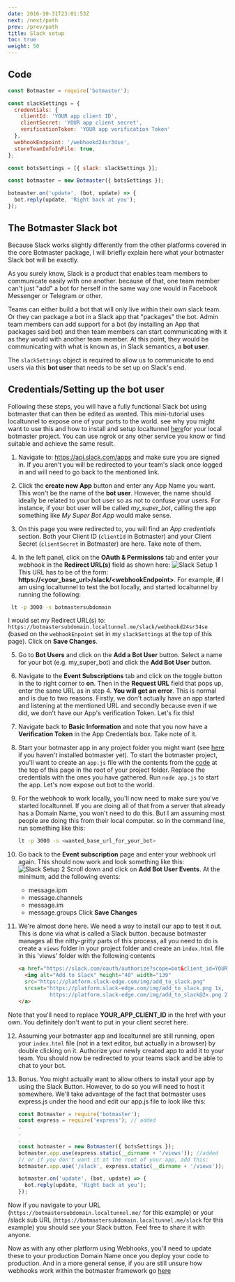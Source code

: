 ```yaml
---
date: 2016-10-31T23:01:53Z
next: /next/path
prev: /prev/path
title: Slack setup
toc: true
weight: 50
---
```


## Code

```js
const Botmaster = require('botmaster');

const slackSettings = {
  credentials: {
    clientId: 'YOUR app client ID',
    clientSecret: 'YOUR app client secret',
    verificationToken: 'YOUR app verification Token'
  },
  webhookEndpoint: '/webhookd24sr34se',
  storeTeamInfoInFile: true,
};

const botsSettings = [{ slack: slackSettings }];

const botmaster = new Botmaster({ botsSettings });

botmaster.on('update', (bot, update) => {
  bot.reply(update, 'Right back at you');
});
```
## The Botmaster Slack bot

Because Slack works slightly differently from the other platforms covered in the core Botmaster package, I will briefly explain here what your botmaster Slack bot will be exactly.

As you surely know, Slack is a product that enables team members to communicate easily with one another. because of that, one team member can't just "add" a bot for herself in the same way one would in Facebook Messenger or Telegram or other.

Teams can either build a bot that will only live within their own slack team. Or they can package a bot in a Slack app that "packages" the bot.
Admin team members can add support for a bot (by installing an App that packages said bot) and then team members can start communicating with it as they would with another team member. At this point, they would be communicating with what is known as, in Slack semantics, a **bot user**.

The `slackSettings` object is required to allow us to communicate to end users via this **bot user** that needs to be set up on Slack's end.

## Credentials/Setting up the bot user

Following these steps, you will have a fully functional Slack bot using botmaster that can then be edited as wanted. This mini-tutorial uses localtunnel to expose one of your ports to the world. see why you might want to use this and how to install and setup localtunnel [here](/getting-started/webhooks#localtunnel)for your local botmaster project. You can use ngrok or any other service you know or find suitable and achieve the same result.

1. Navigate to: https://api.slack.com/apps and make sure you are signed in. If you aren't you will be redirected to your team's slack once logged in and will need to go back to the mentioned link.

2. Click the **create new App** button and enter any App Name you want. This won't be the name of the **bot user**. However, the name should ideally be related to your bot user so as not to confuse your users. For instance, if your bot user will be called *my_super_bot*, calling the app something like *My Super Bot App* would make sense.

3. On this page you were redirected to, you will find an *App credentials* section. Both your Client ID (`clientId` in Botmaster) and your Client Secret (`clientSecret` in Botmaster) are here. Take note of them.

4. In the left panel, click on the **OAuth & Permissions** tab and enter your webhook in the **Redirect URL(s)** field as shown here:
    ![Slack Setup 1](/images/slack_setup_1.png?width=90%)
This URL has to be of the form: **https://\<your_base_url\>/slack/\<webhookEndpoint\>**. For example, **if** I am using localtunnel to test the bot locally, and started localtunnel by running the following:
 ```bash
  lt -p 3000 -s botmastersubdomain
 ```
I would set my Redirect URL(s) to: `https://botmastersubdomain.localtunnel.me/slack/webhookd24sr34se` (based on the `webhookEnpoint` set in my `slackSettings` at the top of this page). Click on **Save Changes**.

5. Go to **Bot Users** and click on the **Add a Bot User** button. Select a name for your bot (e.g. my_super_bot) and click the **Add Bot User** button.

6. Navigate to the **Event Subscriptions** tab and click on the toggle button in the to right corner to **on**. Then in the **Request URL** field that pops up, enter the same URL as in step 4. **You will get an error**. This is normal and is due to two reasons. Firstly, we don't actually have an app started and listening at the mentioned URL and secondly because even if we did, we don't have our App's verification Token. Let's fix this!

7. Navigate back to **Basic Information** and note that you now have a **Verification Token** in the App Credentials box. Take note of it.

8. Start your botmaster app in any project folder you might want (see [here](/getting-started/installation) if you haven't installed botmaster yet). To start the botmaster project, you'll want to create an `app.js` file with the contents from the [code](http://localhost:1313/getting-started/slack-setup/#code) at the top of this page in the root of your project folder. Replace the credentials with the ones you have gathered. Run `node app.js` to start the app. Let's now expose out bot to the world.

9. For the webhook to work locally, you'll now need to make sure you've started localtunnel. If you are doing all of that from a server that already has a Domain Name, you won't need to do this. But I am assuming most people are doing this from their local computer. so in the command line, run something like this:
    ```bash
    lt -p 3000 -s <wanted_base_url_for_your_bot>
    ```

10. Go back to the **Event subscription** page and enter your webhook url again. This should now work and look something like this: ![Slack Setup 2](/images/slack_setup_2.png?width=90%) Scroll down and click on **Add Bot User Events**. At the minimum, add the following events:
    * message.ipm
    * message.channels
    * message.im
    * message.groups
Click **Save Changes**

11. We're almost done here. We need a way to install our app to test it out. This is done via what is called a Slack button. because botmaster manages all the nitty-gritty parts of this process, all you need to do is create a `views` folder in your project folder and create an `index.html` file in this 'views' folder with the following contents
    ```html
    <a href="https://slack.com/oauth/authorize?scope=bot&client_id=YOUR_APP_CLIENT_ID">
      <img alt="Add to Slack" height="40" width="139"
      src="https://platform.slack-edge.com/img/add_to_slack.png"
      srcset="https://platform.slack-edge.com/img/add_to_slack.png 1x,
              https://platform.slack-edge.com/img/add_to_slack@2x.png 2x" />
    </a>
    ```
Note that you'll need to replace **YOUR_APP_CLIENT_ID** in the href with your own. You definitely don't want to put in your client secret here.

12. Assuming your botmaster app and localtunnel are still running, open your `index.html` file (not in a text editor, but actually in a browser) by double clicking on it. Authorize your newly created app to add it to your team. You should now be redirected to your teams slack and be able to chat to your bot.

13. Bonus. You might actually want to allow others to install your app by using the Slack Button. However, to do so you will need to host it somewhere. We'll take advantage of the fact that botmaster uses express.js under the hood and edit our app.js file to look like this:

    ```js
    const Botmaster = require('botmaster');
    const express = require('express'); // added
    .
    .
    .
    const botmaster = new Botmaster({ botsSettings });
    botmaster.app.use(express.static(__dirname + '/views')); //added
    // or if you don't want it at the root of your app, add this:
    botmaster.app.use('/slack', express.static(__dirname + '/views')); // added

    botmaster.on('update', (bot, update) => {
      bot.reply(update, 'Right back at you');
    });

    ```
Now if you navigate to your URL (`https://botmastersubdomain.localtunnel.me/` for this example) or your /slack sub URL (`https://botmastersubdomain.localtunnel.me/slack` for this example) you should see your Slack button. Feel free to share it with anyone.


Now as with any other platform using Webhooks, you'll need to update these to your production Domain Name once you deploy your code to production. And in a more general sense, if you are still unsure how webhooks work within the botmaster framework go [here](/getting-started/webhooks)
